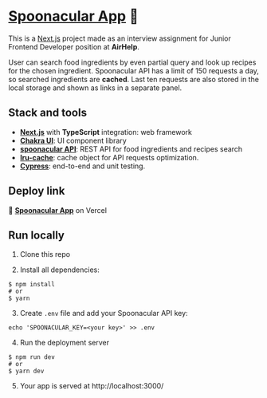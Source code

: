 # [Spoonacular App](https://spoonacular-app.vercel.app/) 🥄

This is a [Next.js](https://nextjs.org/) project made as an interview assignment for Junior Frontend Developer position at **AirHelp**.

User can search food ingredients by even partial query and look up recipes for the chosen ingredient.
Spoonacular API has a limit of 150 requests a day, so searched ingredients are **cached**. Last ten requests are also stored in the local storage and shown as links in a separate panel.

## Stack and tools

- **[Next.js](https://nextjs.org/)** with **TypeScript** integration: web framework
- **[Chakra UI](https://chakra-ui.com/)**: UI component library
- **[spoonacular API](https://spoonacular.com/food-api)**: REST API for food ingredients and recipes search
- **[lru-cache](https://www.npmjs.com/package/lru-cache)**: cache object for API requests optimization.
- **[Cypress](https://www.cypress.io/)**: end-to-end and unit testing.

## Deploy link

🔗 **[Spoonacular App](https://spoonacular-app.vercel.app/)** on Vercel

## Run locally

1. Clone this repo

2. Install all dependencies:

```
$ npm install
# or
$ yarn
```

3. Create `.env` file and add your Spoonacular API key:

```
echo 'SPOONACULAR_KEY=<your key>' >> .env
```

4. Run the deployment server

```
$ npm run dev
# or
$ yarn dev
```

5. Your app is served at http://localhost:3000/
